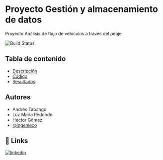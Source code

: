 
# Proyecto Gestión y almacenamiento de datos

Proyecto Análisis de flujo de vehículos a través del peaje

![Build Status](https://img.shields.io/badge/python-yellow
)

## Tabla de contenido

 - [Descripción](https://github.com/Ingenieco/dane/tree/main/codigos_2024)
 - [Código](https://github.com/Ingenieco/uao_gad/blob/main/Proyecto_Final.ipynb)
 - [Resultados](https://github.com/Ingenieco/dane/tree/main/datos_resultados)


## Autores
- Andrés Tabango
- Luz María Redondo
- Héctor Gómez
- [@ingenieco](https://github.com/Ingenieco)


## 🔗 Links
[![linkedin](https://img.shields.io/badge/linkedin-0A66C2?style=for-the-badge&logo=linkedin&logoColor=white)](https://www.linkedin.com/in/ingenieco-cegu/)
